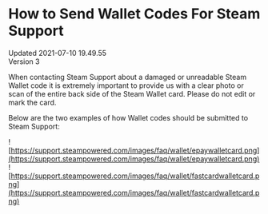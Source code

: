 # How to Send Wallet Codes For Steam Support
Updated 2021-07-10 19.49.55  
Version 3  

When contacting Steam Support about a damaged or unreadable Steam Wallet code it is extremely important to provide us with a clear photo or scan of the entire back side of the Steam Wallet card. Please do not edit or mark the card.  
  
Below are the two examples of how Wallet codes should be submitted to Steam Support:  
  
![https://support.steampowered.com/images/faq/wallet/epaywalletcard.png](https://support.steampowered.com/images/faq/wallet/epaywalletcard.png)  ![https://support.steampowered.com/images/faq/wallet/fastcardwalletcard.png](https://support.steampowered.com/images/faq/wallet/fastcardwalletcard.png)